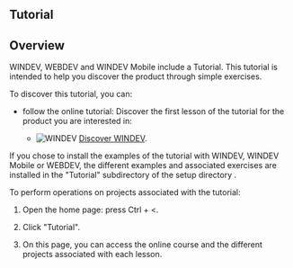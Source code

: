 
## Tutorial
			



<a name="NOTE1"></a>
<a name="NOTE1_1"></a>


## Overview
<a name="overview_ELTTEXTE000096"></a>
WINDEV, WEBDEV and WINDEV Mobile include a Tutorial. This tutorial is intended to help you discover the product through simple exercises.

To discover this tutorial, you can: 

- follow the online tutorial: Discover the first lesson of the tutorial for the product you are interested in: 

	- ![WINDEV](https://doc.pcsoft.fr/ext/images/us/WD.png) [Discover WINDEV](../TutoWD/1410087512.md).







If you chose to install the examples of the tutorial with WINDEV, WINDEV Mobile or WEBDEV, the different examples and associated exercises are installed in the "Tutorial" subdirectory of the setup directory .

To perform operations on projects associated with the tutorial: 

1. Open the home page: press Ctrl + &lt;. 

2. Click "Tutorial". 

3. On this page, you can access the online course and the different projects associated with each lesson. 





